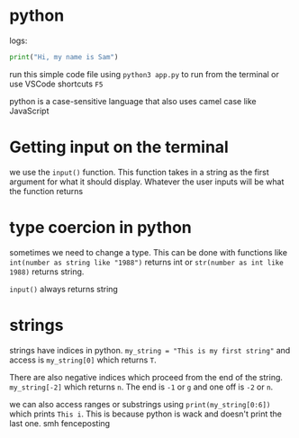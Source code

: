 # python

logs:

```py
print("Hi, my name is Sam")
```

run this simple code file using `python3 app.py` to run from the terminal or use VSCode shortcuts `F5`

python is a case-sensitive language that also uses camel case like JavaScript

# Getting input on the terminal

we use the `input()` function. This function takes in a string as the first argument for what it should display. Whatever the user inputs will be what the function returns

# type coercion in python

sometimes we need to change a type. This can be done with functions like `int(number as string like "1988")` returns int or `str(number as int like 1988)` returns string.

`input()` always returns string

# strings
strings have indices in python.
`my_string = "This is my first string"`
and access is `my_string[0]` which returns `T`.

There are also negative indices which proceed from the end of the string.
`my_string[-2]` which returns `n`. The end is `-1` or `g` and one off is `-2` or `n`.

we can also access ranges or substrings using `print(my_string[0:6])` which prints `This i`. This is because python is wack and doesn't print the last one. smh fenceposting